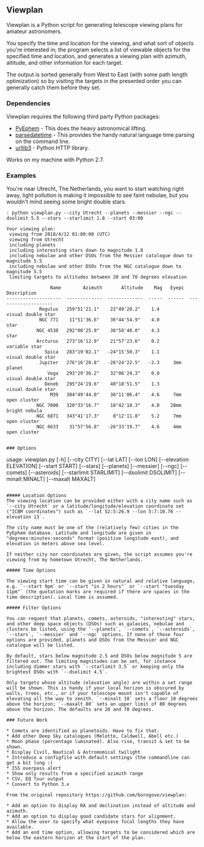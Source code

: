 ## Viewplan

Viewplan is a Python script for generating telescope viewing plans for amateur astronomers. 

You specify the time and location for the viewing, and what sort of objects you're interested in; the program selects a list of viewable objects for the specified time and location, and generates a viewing plan with azimuth, altitude, and other information for each target. 

The output is sorted generally from West to East (with some path length optimization) so by visiting the targets in the presented order you can generally catch them before they set.

### Dependencies

Viewplan requires the following third party Python packages:

* [PyEphem](http://rhodesmill.org/pyephem/) - This does the heavy astronomical lifting.
* [parsedatetime](https://github.com/bear/parsedatetime) - This provides the handy natural language time parsing on the command line. 
* [urllib3](https://github.com/urllib3/urllib3) - Python HTTP library.

Works on my machine with Python 2.7. 

### Examples

You're near Utrecht, The Netherlands, you want to start watching right away, light pollution is making 
it impossible to see faint nebulae, but you wouldn't mind seeing some bright double 
stars.  

~~~
: python viewplan.py --city Utrecht --planets --messier --ngc --dsolimit 5.5 --stars --starlimit 1.8 --start 03:00 

Your viewing plan:
 viewing from 2018/4/12 01:00:00 (UTC)
 viewing from Utrecht
 including planets
 including interesting stars down to magnitude 1.8
 including nebulae and other DSOs from the Messier catalogue down to magnitude 5.5
 including nebulae and other DSOs from the NGC catalogue down to magnitude 5.5
 limiting targets to altitudes between 20 and 70 degrees elevation

                Name        Azimuth       Altitude    Mag   Eyepc           Description 
--------------------  -------------  -------------  -----  ------  -------------------- 
            Regulus   259°51'21.1"    22°49'28.2"    1.4            visual double star
            NGC 771    11°51'36.6"    36°44'54.9"    4.0                          star
           NGC 4530   292°08'25.9"    36°58'48.0"    4.3                          star
           Arcturus   273°16'12.9"    21°57'23.6"    0.2                 variable star
              Spica   283°19'02.1"   -24°15'50.3"    1.1            visual double star
            Jupiter   276°16'28.8"   -26°24'22.5"   -2.3     3mm                planet
               Vega   293°29'36.2"    32°06'24.3"    0.0            visual double star
              Deneb   295°24'19.6"    40°18'51.5"    1.3            visual double star
                M39   304°49'44.0"    36°11'06.4"    4.6     7mm          open cluster
           NGC 7000   320°33'16.7"    18°42'18.3"    4.0    28mm         bright nebula
           NGC 6871   343°41'17.3"     0°12'11.8"    5.2     7mm          open cluster
           NGC 6633    31°57'56.8"   -26°33'19.7"    4.6     4mm          open cluster


### Options

~~~
usage: viewplan.py [-h] 
                   [--city CITY]
                   [--lat LAT]
                   [--lon LON]
                   [--elevation ELEVATION]
                   [--start START]
                   [--stars]
                   [--planets]
                   [--messier]
                   [--ngc]
                   [--comets]
                   [--asteroids]
                   [--starlimit STARLIMIT]
                   [--dsolimit DSOLIMIT] 
                   [--minalt MINALT]
                   [--maxalt MAXALT]
~~~
                        
##### Location Options
The viewing location can be provided either with a city name such as `--city Utrecht` or a latitude/longitude/elevation coordinate set ("ICBM coordinates") such as `--lat 52:5:26.9 --lon 5:7:10.76 --elevation 13`.

The city name must be one of the (relatively few) cities in the PyEphem database. Latitude and longitude are given in "degrees:minutes:seconds" format (positive longitude east), and elevation in meters above sea level.  

If neither city nor coordinates are given, the script assumes you're viewing from my hometown Utrecht, The Netherlands.

##### Time Options

The viewing start time can be given in natural and relative language, e.g. `--start 9pm` or `--start "in 2 hours"` or `--start "tuesday 11pm"` (the quotation marks are required if there are spaces in the time description). Local time is assumed. 

##### Filter Options

You can request that planets, comets, asteroids, "interesting" stars, and other deep space objects (DSOs) such as galaxies, nebulae and clusters be listed, using the `--planets`, `--comets`, `--asteroids`, `--stars`, `--messier` and `--ngc` options. If none of those four options are provided, planets and DSOs from the Messier and NGC catalogue will be listed. 

By default, stars below magnitude 2.5 and DSOs below magnitude 5 are filtered out. The limiting magnitudes can be set, for instance including dimmer stars with `--starlimit 3.5` or keeping only the brightest DSOs with `--dsolimit 4.5`. 

Only targets whose altitude (elevation angle) are within a set range will be shown. This is handy if your local horizon is obscured by walls, trees, etc., or if your telescope mount isn't capable of elevating all the way to zenith. `--minalt 10` sets a floor 10 degrees above the horizon; `--maxalt 80` sets an upper limit of 80 degrees above the horizon. The defaults are 20 and 70 degrees. 

### Future Work

* Comets are identified as planetoids. Have to fix that.
* Add other Deep Sky catalogues (Melotte, Caldwell, Abell etc.)
* Moon phase (percentage luminated). Also rise, transit & set to be shown.
* Display Civil, Nautical & Astromomical twilight
* Introduce a configfile with default settings (the commandline can get a bit long :)
* ISS overpass alert
* Show only results from a specified azimuth range
* CSV, EQ Tour output
* Convert to Python 3.x

From the original repository https://github.com/borogove/viewplan:

* Add an option to display RA and declination instead of altitude and azimuth.
* Add an option to display good candidate stars for alignment.
* Allow the user to specify what eyepiece focal lengths they have available.
* Add an end time option, allowing targets to be considered which are below the eastern horizon at the start of the plan.


